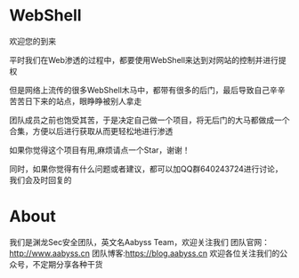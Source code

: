 # WebShell
欢迎您的到来</p>
平时我们在Web渗透的过程中，都要使用WebShell来达到对网站的控制并进行提权</p>
但是网络上流传的很多WebShell木马中，都带有很多的后门，最后导致自己辛辛苦苦日下来的站点，眼睁睁被别人拿走</p>
团队成员之前也饱受其苦，于是决定自己做一个项目，将无后门的大马都做成一个合集，方便以后进行获取从而更轻松地进行渗透</p>

如果你觉得这个项目有用,麻烦请点一个Star，谢谢！</p>
同时，如果你觉得有什么问题或者建议，都可以加QQ群640243724进行讨论，我们会及时回复的</p>

# About
我们是渊龙Sec安全团队，英文名Aabyss Team，欢迎关注我们
团队官网：http://www.aabyss.cn
团队博客:https://blog.aabyss.cn
欢迎各位关注我们的公众号，不定期分享各种干货
